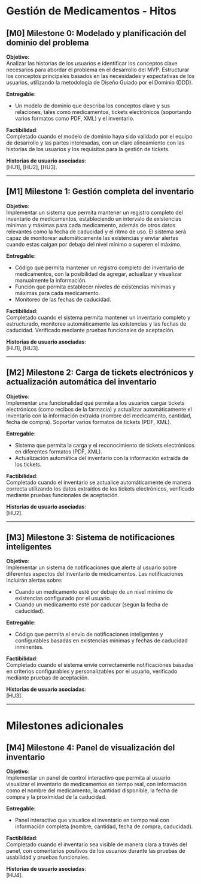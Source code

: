 # Gestión de Medicamentos - Hitos

## **[M0] Milestone 0: Modelado y planificación del dominio del problema**
**Objetivo**:  
Analizar las historias de los usuarios e identificar los conceptos clave necesarios para abordar el problema en el desarrollo del MVP. Estructurar los conceptos principales basados en las necesidades y expectativas de los usuarios, utilizando la metodología de Diseño Guiado por el Dominio (DDD).

**Entregable**:  
- Un modelo de dominio que describa los conceptos clave y sus relaciones, tales como medicamentos, tickets electrónicos (soportando varios formatos como PDF, XML) 
  y el inventario.
  
**Factibilidad**:  
Completado cuando el modelo de dominio haya sido validado por el equipo de desarrollo y las partes interesadas, con un claro alineamiento con las historias de los usuarios y los requisitos para la gestión de tickets.

**Historias de usuario asociadas**:  
[HU1], [HU2], [HU3].

---

## **[M1] Milestone 1: Gestión completa del inventario**
**Objetivo**:  
Implementar un sistema que permita mantener un registro completo del inventario de medicamentos, estableciendo un intervalo de existencias mínimas y máximas para cada medicamento, además de otros datos relevantes como la fecha de caducidad y el ritmo de uso. El sistema será capaz de monitorear automáticamente las existencias y enviar alertas cuando estas caigan por debajo del nivel mínimo o superen el máximo.

**Entregable**:  
- Código que permita mantener un registro completo del inventario de medicamentos, con la posibilidad de agregar, actualizar y visualizar manualmente la 
  información.
- Función que permita establecer niveles de existencias mínimas y máximas para cada medicamento.
- Monitoreo de las fechas de caducidad.

**Factibilidad**:  
Completado cuando el sistema permita mantener un inventario completo y estructurado, monitoree automáticamente las existencias y las fechas de caducidad. Verificado mediante pruebas funcionales de aceptación.

**Historias de usuario asociadas**:  
[HU1], [HU3].

---

## **[M2] Milestone 2: Carga de tickets electrónicos y actualización automática del inventario**
**Objetivo**:  
Implementar una funcionalidad que permita a los usuarios cargar tickets electrónicos (como recibos de la farmacia) y actualizar automáticamente el inventario con la información extraída (nombre del medicamento, cantidad, fecha de compra). Soportar varios formatos de tickets (PDF, XML).

**Entregable**:  
- Sistema que permita la carga y el reconocimiento de tickets electrónicos en diferentes formatos (PDF, XML).
- Actualización automática del inventario con la información extraída de los tickets.

**Factibilidad**:  
Completado cuando el inventario se actualice automáticamente de manera correcta utilizando los datos extraídos de los tickets electrónicos, verificado mediante pruebas funcionales de aceptación.

**Historias de usuario asociadas**:  
[HU2].

---

## **[M3] Milestone 3: Sistema de notificaciones inteligentes**
**Objetivo**:  
Implementar un sistema de notificaciones que alerte al usuario sobre diferentes aspectos del inventario de medicamentos. Las notificaciones incluirán alertas sobre:
- Cuando un medicamento esté por debajo de un nivel mínimo de existencias configurado por el usuario.
- Cuando un medicamento esté por caducar (según la fecha de caducidad).

**Entregable**:  
- Código que permita el envío de notificaciones inteligentes y configurables basadas en existencias mínimas y fechas de caducidad inminentes.

**Factibilidad**:  
Completado cuando el sistema envíe correctamente notificaciones basadas en criterios configurables y personalizables por el usuario, verificado mediante pruebas de aceptación.

**Historias de usuario asociadas**:  
[HU3].

---
# Milestones adicionales

## **[M4] Milestone 4: Panel de visualización del inventario**
**Objetivo**:  
Implementar un panel de control interactivo que permita al usuario visualizar el inventario de medicamentos en tiempo real, con información como el nombre del medicamento, la cantidad disponible, la fecha de compra y la proximidad de la caducidad.

**Entregable**:  
- Panel interactivo que visualice el inventario en tiempo real con información completa (nombre, cantidad, fecha de compra, caducidad).

**Factibilidad**:  
Completado cuando el inventario sea visible de manera clara a través del panel, con comentarios positivos de los usuarios durante las pruebas de usabilidad y pruebas funcionales.

**Historias de usuario asociadas**:  
[HU4].
